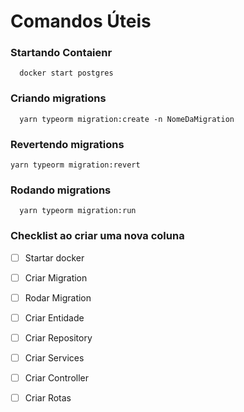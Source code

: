 # Comandos Úteis

### Startando Contaienr

```
  docker start postgres
```

### Criando migrations

```
  yarn typeorm migration:create -n NomeDaMigration
```

### Revertendo migrations

```
yarn typeorm migration:revert
```

### Rodando migrations

```
  yarn typeorm migration:run
```

### Checklist ao criar uma nova coluna

- [ ] Startar docker

- [ ] Criar Migration

- [ ] Rodar Migration

- [ ] Criar Entidade

- [ ] Criar Repository

- [ ] Criar Services

- [ ] Criar Controller

- [ ] Criar Rotas
